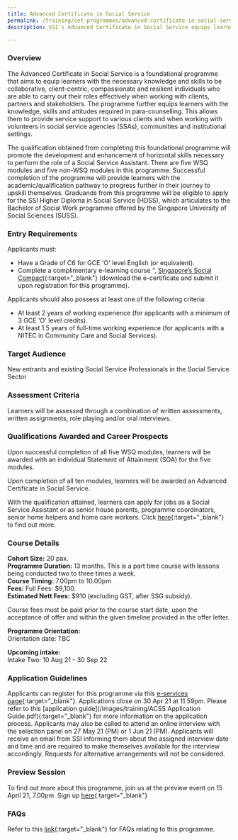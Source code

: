 ```yaml
---
title: Advanced Certificate in Social Service
permalink: /training/cet-programmes/advanced-certificate-in-social-service/
description: SSI's Advanced Certificate in Social Service equips learners with the horizontal skills necessary to be a Social Service Assistant.

---
```

### Overview

The Advanced Certificate in Social Service is a foundational programme that aims to equip learners with the necessary knowledge and skills to be collaborative, client-centric, compassionate and resilient individuals who are able to carry out their roles effectively when working with clients, partners and stakeholders. The programme further equips learners with the knowledge, skills and attitudes required in para-counselling. This allows them to provide service support to various clients and when working with volunteers in social service agencies (SSAs), communities and institutional settings.  
  
The qualification obtained from completing this foundational programme will promote the development and enhancement of horizontal skills necessary to perform the role of a Social Service Assistant. There are five WSQ modules and five non-WSQ modules in this programme. Successful completion of the programme will provide learners with the academic/qualification pathway to progress further in their journey to upskill themselves. Graduands from this programme will be eligible to apply for the SSI Higher Diploma in Social Service (HDSS), which articulates to the Bachelor of Social Work programme offered by the Singapore University of Social Sciences (SUSS).  
  
### Entry Requirements

Applicants must:

-   Have a Grade of C6 for GCE 'O' level English (or equivalent).
-   Complete a complimentary e-learning course “, [Singapore’s Social Compact](https://learningcloud.sg/pages/coursedescription.jsf?courseId=1233736&catalogId=1700&templateId=-1){:target="_blank"} (download the e-certificate and submit it upon registration for this programme).

Applicants should also possess at least one of the following criteria:

-   At least 2 years of working experience (for applicants with a minimum of 3 GCE 'O' level credits).
-   At least 1.5 years of full-time working experience (for applicants with a NITEC in Community Care and Social Services).

### Target Audience

New entrants and existing Social Service Professionals in the Social Service Sector

### Assessment Criteria

Learners will be assessed through a combination of written assessments, written assignments, role playing and/or oral interviews.

### Qualifications Awarded and Career Prospects

Upon successful completion of all five WSQ modules, learners will be awarded with an individual Statement of Attainment (SOA) for the five modules.  
  
Upon completion of all ten modules, learners will be awarded an Advanced Certificate in Social Service.  
  
With the qualification attained, learners can apply for jobs as a Social Service Assistant or as senior house parents, programme coordinators, senior home helpers and home care workers. Click  [here](http://www.ncss.gov.sg/Social-Service-Tribe/CareersDetail/Social-Work){:target="_blank"}     to find out more.

### Course Details

**Cohort Size:** 20 pax.  
**Programme Duration:** 13 months. This is a part time course with lessons being conducted two to three times a week.  
**Course Timing:**  7.00pm to 10.00pm  
**Fees:** Full Fees: $9,100.  
**Estimated Nett Fees:** $910 (excluding GST, after SSG subsidy).  
  
Course fees must be paid prior to the course start date, upon the acceptance of offer and within the given timeline provided in the offer letter.  
  
**Programme Orientation:**  
Orientation date: TBC
  
**Upcoming intake:**  
Intake Two: 10 Aug 21 - 30 Sep 22

### Application Guidelines

Applicants can register for this programme via this [e-services page](https://e-services.ncss.gov.sg/Training/Course/DetailProgramme/D534A2EB-057C-EB11-816F-000C296EE030 ){:target="_blank"}. Applications close on 30 Apr 21 at 11.59pm. Please refer to this  [application guide](/images/training/ACSS Application Guide.pdf){:target="_blank"} for more information on the application process. Applicants may also be called to attend an online interview with the selection panel on 27 May 21 (PM) or 1 Jun 21 (PM). Applicants will receive an email from SSI informing them about the assigned interview date and time and are required to make themselves available for the interview accordingly. Requests for alternative arrangements will not be considered.

### Preview Session

To find out more about this programme, join us at the preview event on 15 April 21, 7.00pm. Sign up [here](https://form.gov.sg/606d0c428fb55e001115babc){:target="_blank"} 

### FAQs

Refer to this [link](/images/training/FAQ-for-Advanced-Certificate-in-Social-Service(1).pdf){:target="_blank"} for FAQs relating to this programme.

